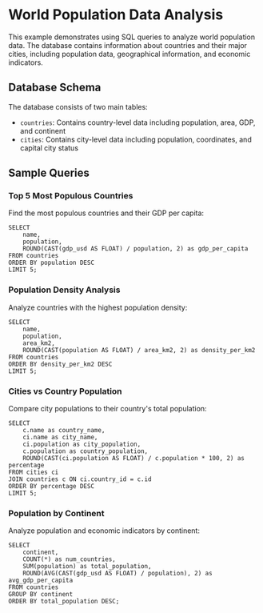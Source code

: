 # World Population Data Analysis

This example demonstrates using SQL queries to analyze world population data. The database contains information about countries and their major cities, including population data, geographical information, and economic indicators.

## Database Schema

The database consists of two main tables:
- `countries`: Contains country-level data including population, area, GDP, and continent
- `cities`: Contains city-level data including population, coordinates, and capital city status

## Sample Queries

### Top 5 Most Populous Countries

Find the most populous countries and their GDP per capita:

```sql[default]
SELECT 
    name,
    population,
    ROUND(CAST(gdp_usd AS FLOAT) / population, 2) as gdp_per_capita
FROM countries 
ORDER BY population DESC 
LIMIT 5;
```

### Population Density Analysis

Analyze countries with the highest population density:

```sql[default]
SELECT 
    name,
    population,
    area_km2,
    ROUND(CAST(population AS FLOAT) / area_km2, 2) as density_per_km2
FROM countries 
ORDER BY density_per_km2 DESC
LIMIT 5;
```

### Cities vs Country Population

Compare city populations to their country's total population:

```sql[default]
SELECT 
    c.name as country_name,
    ci.name as city_name,
    ci.population as city_population,
    c.population as country_population,
    ROUND(CAST(ci.population AS FLOAT) / c.population * 100, 2) as percentage
FROM cities ci
JOIN countries c ON ci.country_id = c.id
ORDER BY percentage DESC
LIMIT 5;
```

### Population by Continent

Analyze population and economic indicators by continent:

```sql[default]
SELECT 
    continent,
    COUNT(*) as num_countries,
    SUM(population) as total_population,
    ROUND(AVG(CAST(gdp_usd AS FLOAT) / population), 2) as avg_gdp_per_capita
FROM countries
GROUP BY continent
ORDER BY total_population DESC;
```